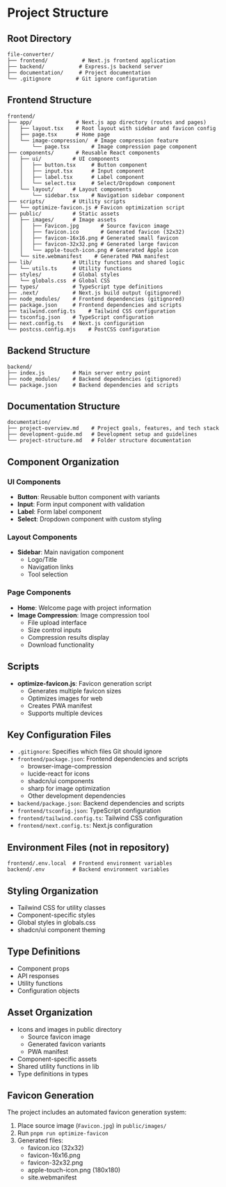 # Project Structure

## Root Directory
```
file-converter/
├── frontend/           # Next.js frontend application
├── backend/           # Express.js backend server
├── documentation/     # Project documentation
└── .gitignore        # Git ignore configuration
```

## Frontend Structure
```
frontend/
├── app/              # Next.js app directory (routes and pages)
│   ├── layout.tsx    # Root layout with sidebar and favicon config
│   ├── page.tsx      # Home page
│   └── image-compression/  # Image compression feature
│       └── page.tsx       # Image compression page component
├── components/       # Reusable React components
│   ├── ui/          # UI components
│   │   ├── button.tsx     # Button component
│   │   ├── input.tsx      # Input component
│   │   ├── label.tsx      # Label component
│   │   └── select.tsx     # Select/Dropdown component
│   └── layout/      # Layout components
│       └── sidebar.tsx    # Navigation sidebar component
├── scripts/         # Utility scripts
│   └── optimize-favicon.js # Favicon optimization script
├── public/          # Static assets
│   ├── images/      # Image assets
│   │   ├── Favicon.jpg       # Source favicon image
│   │   ├── favicon.ico       # Generated favicon (32x32)
│   │   ├── favicon-16x16.png # Generated small favicon
│   │   ├── favicon-32x32.png # Generated large favicon
│   │   └── apple-touch-icon.png # Generated Apple icon
│   └── site.webmanifest    # Generated PWA manifest
├── lib/             # Utility functions and shared logic
│   └── utils.ts     # Utility functions
├── styles/          # Global styles
│   └── globals.css  # Global CSS
├── types/           # TypeScript type definitions
├── .next/           # Next.js build output (gitignored)
├── node_modules/    # Frontend dependencies (gitignored)
├── package.json     # Frontend dependencies and scripts
├── tailwind.config.ts    # Tailwind CSS configuration
├── tsconfig.json    # TypeScript configuration
├── next.config.ts   # Next.js configuration
└── postcss.config.mjs    # PostCSS configuration
```

## Backend Structure
```
backend/
├── index.js         # Main server entry point
├── node_modules/    # Backend dependencies (gitignored)
└── package.json     # Backend dependencies and scripts
```

## Documentation Structure
```
documentation/
├── project-overview.md    # Project goals, features, and tech stack
├── development-guide.md   # Development setup and guidelines
└── project-structure.md   # Folder structure documentation
```

## Component Organization

### UI Components
- **Button**: Reusable button component with variants
- **Input**: Form input component with validation
- **Label**: Form label component
- **Select**: Dropdown component with custom styling

### Layout Components
- **Sidebar**: Main navigation component
  - Logo/Title
  - Navigation links
  - Tool selection

### Page Components
- **Home**: Welcome page with project information
- **Image Compression**: Image compression tool
  - File upload interface
  - Size control inputs
  - Compression results display
  - Download functionality

## Scripts
- **optimize-favicon.js**: Favicon generation script
  - Generates multiple favicon sizes
  - Optimizes images for web
  - Creates PWA manifest
  - Supports multiple devices

## Key Configuration Files
- `.gitignore`: Specifies which files Git should ignore
- `frontend/package.json`: Frontend dependencies and scripts
  - browser-image-compression
  - lucide-react for icons
  - shadcn/ui components
  - sharp for image optimization
  - Other development dependencies
- `backend/package.json`: Backend dependencies and scripts
- `frontend/tsconfig.json`: TypeScript configuration
- `frontend/tailwind.config.ts`: Tailwind CSS configuration
- `frontend/next.config.ts`: Next.js configuration

## Environment Files (not in repository)
```
frontend/.env.local  # Frontend environment variables
backend/.env         # Backend environment variables
```

## Styling Organization
- Tailwind CSS for utility classes
- Component-specific styles
- Global styles in globals.css
- shadcn/ui component theming

## Type Definitions
- Component props
- API responses
- Utility functions
- Configuration objects

## Asset Organization
- Icons and images in public directory
  - Source favicon image
  - Generated favicon variants
  - PWA manifest
- Component-specific assets
- Shared utility functions in lib
- Type definitions in types

## Favicon Generation
The project includes an automated favicon generation system:
1. Place source image (`Favicon.jpg`) in `public/images/`
2. Run `pnpm run optimize-favicon`
3. Generated files:
   - favicon.ico (32x32)
   - favicon-16x16.png
   - favicon-32x32.png
   - apple-touch-icon.png (180x180)
   - site.webmanifest